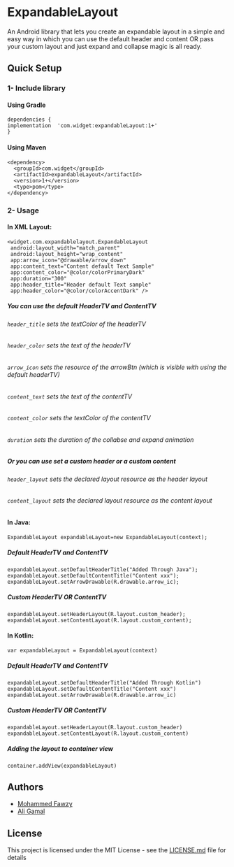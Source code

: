 # ExpandableLayout

An Android library that lets you create an expandable layout in a simple and easy way in which you can use the default header and content OR pass your custom layout and just expand and collapse magic is all ready.

## Quick Setup

### 1- Include library

#### Using Gradle
```
dependencies {
implementation  'com.widget:expandableLayout:1+'
}
```
#### Using Maven
```
<dependency>
  <groupId>com.widget</groupId>
  <artifactId>expandableLayout</artifactId>
  <version>1+</version>
  <type>pom</type>
</dependency>

```
### 2- Usage

#### In XML Layout:
 
```
<widget.com.expandablelayout.ExpandableLayout
 android:layout_width="match_parent"
 android:layout_height="wrap_content"
 app:arrow_icon="@drawable/arrow_down"
 app:content_text="Content default Text Sample"
 app:content_color="@color/colorPrimaryDark"
 app:duration="300"
 app:header_title="Header default Text sample"
 app:header_color="@color/colorAccentDark" /> 

```
##### You can use the default HeaderTV and ContentTV

###### ````header_title```` sets the textColor of the headerTV
###### ````header_color```` sets the text of the headerTV 
###### ````arrow_icon```` sets the resource of the arrowBtn (which is visible with using the default headerTV) 

###### ````content_text````   sets the text of the contentTV
###### ````content_color```` sets the textColor of the contentTV

###### ````duration```` sets the duration of the collabse and expand animation

##### Or you can use set a custom header or a custom content 

###### ````header_layout````   sets the declared layout resource as the header layout
###### ````content_layout```` sets the declared layout resource as the content layout 


#### In Java:

````
ExpandableLayout expandableLayout=new ExpandableLayout(context);
````
##### Default HeaderTV and ContentTV
````
expandableLayout.setDefaultHeaderTitle("Added Through Java");
expandableLayout.setDefaultContentTitle("Content xxx");
expandableLayout.setArrowDrawable(R.drawable.arrow_ic);
````

##### Custom HeaderTV OR ContentTV
````
expandableLayout.setHeaderLayout(R.layout.custom_header);
expandableLayout.setContentLayout(R.layout.custom_content);
````
#### In Kotlin:

````
var expandableLayout = ExpandableLayout(context)
````
##### Default HeaderTV and ContentTV
````
expandableLayout.setDefaultHeaderTitle("Added Through Kotlin")
expandableLayout.setDefaultContentTitle("Content xxx")
expandableLayout.setArrowDrawable(R.drawable.arrow_ic)
````

##### Custom HeaderTV OR ContentTV
````
expandableLayout.setHeaderLayout(R.layout.custom_header)
expandableLayout.setContentLayout(R.layout.custom_content)
````
##### Adding the layout to container view
````
container.addView(expandableLayout)
````
## Authors

* [Mohammed Fawzy](https://github.com/ma7madfawzy)
* [Ali Gamal](https://github.com/DevAliGamal2030)

## License

This project is licensed under the MIT License - see the [LICENSE.md](LICENSE.md) file for details

